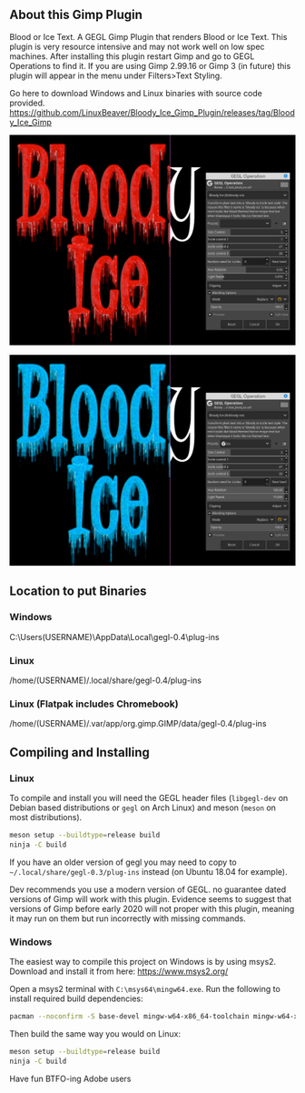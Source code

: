 ## About this Gimp Plugin
Blood or Ice Text. A GEGL Gimp Plugin that renders Blood or Ice Text. This plugin is very resource intensive and may not 
work well on low spec machines. After installing this plugin restart Gimp and go to GEGL Operations to find it. If you
are using Gimp 2.99.16 or Gimp 3 (in future) this plugin will appear in the menu under Filters>Text Styling.

Go here to download Windows and Linux binaries with source code provided.
https://github.com/LinuxBeaver/Bloody_Ice_Gimp_Plugin/releases/tag/Bloody_Ice_Gimp

![image preview](preview.png)

![image preview](preview2.png)

## Location to put Binaries

### Windows
 C:\Users\(USERNAME)\AppData\Local\gegl-0.4\plug-ins
 
### Linux 
 /home/(USERNAME)/.local/share/gegl-0.4/plug-ins
 
### Linux (Flatpak includes Chromebook)
 /home/(USERNAME)/.var/app/org.gimp.GIMP/data/gegl-0.4/plug-ins


## Compiling and Installing

### Linux

To compile and install you will need the GEGL header files (`libgegl-dev` on
Debian based distributions or `gegl` on Arch Linux) and meson (`meson` on
most distributions).

```bash
meson setup --buildtype=release build
ninja -C build

```

If you have an older version of gegl you may need to copy to `~/.local/share/gegl-0.3/plug-ins`
instead (on Ubuntu 18.04 for example).

Dev recommends you use a modern version of GEGL. no guarantee dated versions of Gimp will work with this plugin.
Evidence seems to suggest that versions of Gimp before early 2020 will not proper with this plugin, meaning it may
run on them but run incorrectly with missing commands. 

### Windows

The easiest way to compile this project on Windows is by using msys2.  Download
and install it from here: https://www.msys2.org/

Open a msys2 terminal with `C:\msys64\mingw64.exe`.  Run the following to
install required build dependencies:

```bash
pacman --noconfirm -S base-devel mingw-w64-x86_64-toolchain mingw-w64-x86_64-meson mingw-w64-x86_64-gegl
```

Then build the same way you would on Linux:

```bash
meson setup --buildtype=release build
ninja -C build
```

Have fun BTFO-ing Adobe users

